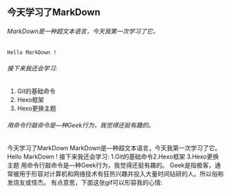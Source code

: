## 今天学习了MarkDown
###### MarkDown是一种超文本语言，今天我第一次学习了它。

```
Hello MarkDown !
```
###### 接下来我还会学习:

1. Git的基础命令
1. Hexo框架
1. Hexo更换主题

###### 用命令行敲命令是—种Geek行为，我觉得还挺有趣的。


今天学习了MarkDown
MarkDown是—种超文本语言，今天我第一次学习了它。
Hello MarkDown !
接下来我还会学习:
1.Git的基础命令2.Hexo框架
3.Hexo更换主题
用命令行敲命令是—种Geek行为，我觉得还挺有趣的。
Geek是指极客，通常被用于形容对计算机和网络技术有狂热兴趣并投入大量时间钻研的人。所以俗称发烧友或怪杰。
有点意思，下面这张gif可以形容我的心情:
